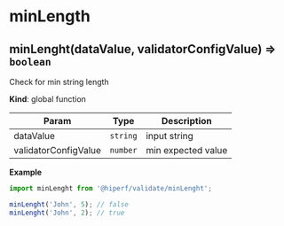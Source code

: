 # minLength
<a name="minLenght"></a>

## minLenght(dataValue, validatorConfigValue) ⇒ <code>boolean</code>
Check for min string length

**Kind**: global function  

| Param | Type | Description |
| --- | --- | --- |
| dataValue | <code>string</code> | input string |
| validatorConfigValue | <code>number</code> | min expected value |

**Example**  
```js
import minLenght from '@hiperf/validate/minLenght';minLenght('John', 5); // falseminLenght('John', 2); // true
```
